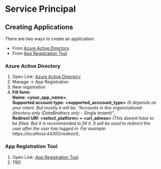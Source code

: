 # Service Principal
## Creating Applications
There are two ways to create an application:
- From [Azure Active Directory](https://portal.azure.com/#blade/Microsoft_AAD_IAM/ActiveDirectoryMenuBlade/Overview)
- From [App Registration Tool](https://app.powerbi.com/embedsetup)

### Azure Active Directory
1) Open Link: [Azure Active Directory](https://portal.azure.com/#blade/Microsoft_AAD_IAM/ActiveDirectoryMenuBlade/Overview)
2) Manage -> App Registration
3) New registration
4) **Fill form:** </br>
    **Name: <your_app_name>**, </br>
    **Supported account type: <supported_acccount_type>** *(It depends on your intent. But mostly it will be: "Accounts in this organizational directory only (DataBrothers only - Single tenant)"*, </br>
    **Redirect URI: <select_platform> + <url_adress>** *(This doesnt have to be filled. But it is recommended to fill it. It will be used to redirect the user after the user has logged in. For example: https://localhost:44300/redirect)*, </br>

### App Registration Tool
1) Open Link: [App Registration Tool](https://app.powerbi.com/embedsetup)
2) TBD